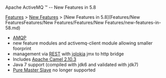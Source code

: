 Apache ActiveMQ ™ -- New Features in 5.8 

[Features](features.md) > [New Features](Features/new-features.md) > [New Features in 5.8](Features/New FeaturesFeatures/New Features/Features/New Features/new-features-in-58.md)


*   [AMQP](Connectivity/Protocols/amqp.md)
*   new feature modules and activemq-client module allowing smaller foorprint
*   management via [REST](Connectivity/ProtocolsConnectivity/Protocols/Connectivity/Protocols/rest.md) with [jolokia](http://www.jolokia.org/) jmx to http bridge
*   Includes [Apache Camel 2.10.3](http://camel.apache.org/camel-2103-release.html)
*   Java 7 support (compiled with jdk6 and validated with jdk7)
*   [Pure Master Slave](Features/Clustering/MasterSlave/pure-master-slave.md) no longer supported

